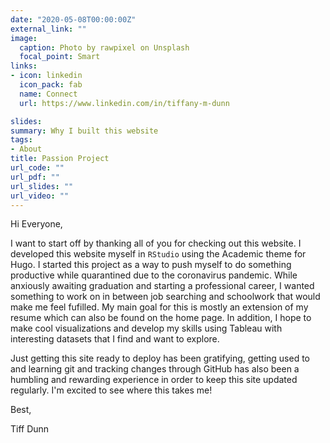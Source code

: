 ```yaml
---
date: "2020-05-08T00:00:00Z"
external_link: ""
image:
  caption: Photo by rawpixel on Unsplash
  focal_point: Smart
links:
- icon: linkedin
  icon_pack: fab
  name: Connect
  url: https://www.linkedin.com/in/tiffany-m-dunn

slides:
summary: Why I built this website
tags:
- About
title: Passion Project
url_code: ""
url_pdf: ""
url_slides: ""
url_video: ""
---
```


Hi Everyone,

I want to start off by thanking all of you for checking out this website. I developed this website myself in `RStudio` using the Academic theme for Hugo. I started this project as a way to push myself to do something productive while quarantined due to the coronavirus pandemic. While anxiously awaiting graduation and starting a professional career, I wanted something to work on in between job searching and schoolwork that would make me feel fufilled. My main goal for this is mostly an extension of my resume which can also be found on the home page. In addition, I hope to make cool visualizations and develop my skills using Tableau with interesting datasets that I find and want to explore.

Just getting this site ready to deploy has been gratifying, getting used to and learning git and tracking changes through GitHub has also been a humbling and rewarding experience in order to keep this site updated regularly. I'm excited to see where this takes me!

Best,

Tiff Dunn
